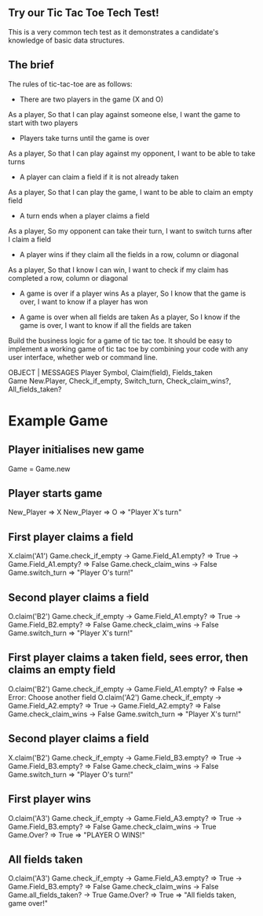 ## Try our Tic Tac Toe Tech Test!
This is a very common tech test as it demonstrates a candidate's knowledge of basic data structures.

## The brief
The rules of tic-tac-toe are as follows:

* There are two players in the game (X and O)

As a player,
So that I can play against someone else,
I want the game to start with two players

* Players take turns until the game is over

As a player,
So that I can play against my opponent,
I want to be able to take turns

* A player can claim a field if it is not already taken

As a player,
So that I can play the game,
I want to be able to claim an empty field

* A turn ends when a player claims a field

As a player,
So my opponent can take their turn,
I want to switch turns after I claim a field

* A player wins if they claim all the fields in a row, column or diagonal

As a player,
So that I know I can win,
I want to check if my claim has completed a row, column or diagonal

* A game is over if a player wins
As a player,
So I know that the game is over,
I want to know if a player has won

* A game is over when all fields are taken
As a player,
So I know if the game is over,
I want to know if all the fields are taken

Build the business logic for a game of tic tac toe. It should be easy to implement a working game of tic tac toe by combining your code with any user interface, whether web or command line.

OBJECT    |      MESSAGES
Player          Symbol, Claim(field), Fields_taken          
Game            New.Player, Check_if_empty, Switch_turn, Check_claim_wins?, All_fields_taken?

# Example Game

## Player initialises new game
Game = Game.new

## Player starts game
New_Player => X
New_Player => O
=> "Player X's turn"

## First player claims a field
X.claim('A1')
Game.check_if_empty -> Game.Field_A1.empty? => True -> Game.Field_A1.empty? => False
Game.check_claim_wins -> False
Game.switch_turn => "Player O's turn!"

## Second player claims a field
O.claim('B2')
Game.check_if_empty -> Game.Field_A1.empty? => True -> Game.Field_B2.empty? => False
Game.check_claim_wins -> False
Game.switch_turn => "Player X's turn!"

## First player claims a taken field, sees error, then claims an empty field
O.claim('B2')
Game.check_if_empty -> Game.Field_A1.empty? => False => Error: Choose another field
O.claim('A2')
Game.check_if_empty -> Game.Field_A2.empty? => True -> Game.Field_A2.empty? => False
Game.check_claim_wins -> False
Game.switch_turn => "Player X's turn!"

## Second player claims a field
X.claim('B2')
Game.check_if_empty -> Game.Field_B3.empty? => True -> Game.Field_B3.empty? => False
Game.check_claim_wins -> False
Game.switch_turn => "Player O's turn!"

## First player wins
O.claim('A3')
Game.check_if_empty -> Game.Field_A3.empty? => True -> Game.Field_B3.empty? => False
Game.check_claim_wins -> True
Game.Over? => True => "PLAYER O WINS!"

## All fields taken
O.claim('A3')
Game.check_if_empty -> Game.Field_A3.empty? => True -> Game.Field_B3.empty? => False
Game.check_claim_wins -> False
Game.all_fields_taken? -> True
Game.Over? => True => "All fields taken, game over!"